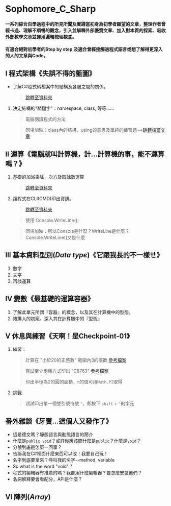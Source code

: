 # Sophomore_C_Sharp

#### 一系列綜合自學過程中的所見所聞及實踐當初身為初學者願望的文章，整理作者曾經卡過、理解不順暢的觀念，引入並解釋外部優質文章、加入對本質的探索、吸收外部教學文章並運用邏輯梳理觀念。
#### 有適合絕對初學者的Step by step 及適合曾經接觸過程式語言或想了解得更深入的人的文章與Code。

## Ⅰ 程式架構《失誤不得的藍圖》

- 了解C#程式碼檔案中的結構及各層之間的關係。
    > [跳轉至資料夾](https://github.com/sushi3085/Sophomore_C_Sharp/tree/main/%E2%85%A0%E7%A8%8B%E5%BC%8F%E6%9E%B6%E6%A7%8B "結構的'關鍵字'")

1. 決定結構的"關鍵字"：namespace, class, 等等......
    > 電腦閱讀程式的方法

    > 同場加映：class內的結構、using的意思及單純的練習題-->[跳轉該篇文章](http://www.google.com "註解")

## Ⅱ 運算《電腦就叫計算機，計...計算機的事，能不運算嗎？》

1. 基礎的加減乘除，次方及取餘數運算
    > [跳轉至資料夾]( "四則運算")

2. 讓程式在CLI(CMD)印出資訊。 
    > [跳轉至資料夾]( "CMD_PRINT")

    > 使用 Console.WriteLine();

    > 同場加映：所以Console是什麼？WriteLine是什麼？Console.WriteLine()又是什麼

## Ⅲ 基本資料型別(_Data type_)《它跟我長的不一樣ㄝ》

1. 數字
2. 文字
3. 再談運算

## Ⅳ 變數《最基礎的運算容器》

1. 了解此單元所謂『容器』的概念，以及其在計算機中的型態。
2. 捲簾人的初窺，深入其在計算機中的『型態』

## Ⅴ 休息與練習《天啊！是Checkpoint-01》

1. 練習：
    > 計算在 "小於20的正整數" 範圍內3的倍數 [參考檔案]("solution")
    > 
    > 嘗試至少兩種方式印出 "C8763" [參考檔案]("solution")
    > 
    > 印出半徑為2的圓的面積，`π`的值可用`Math.PI`取得

2. 挑戰
    > 試試印出單一個雙引號符號 `"`，即按下 `shift` + `'`的字元

## 番外雜談《牙賣...這個人又發作了》
- 這是德文嗎？靜態語言與動態語言的簡介
- 什麼是`public void`？或許你應該問什麼是`public`？什麼是`void`？
- 分號到底是怎麼一回事？
- 告訴我在C#裡面什麼東西可以改！我要自己玩！
- 名字到底要拿來？呼叫我的名字--method, variable
- So what is the word "void"？
- 程式的編輯器有推薦的嗎？我都用什麼編輯器？要怎麼安裝他們？
- 名詞解釋要會看配分，API是什麼？

## Ⅵ 陣列(_Array_)

